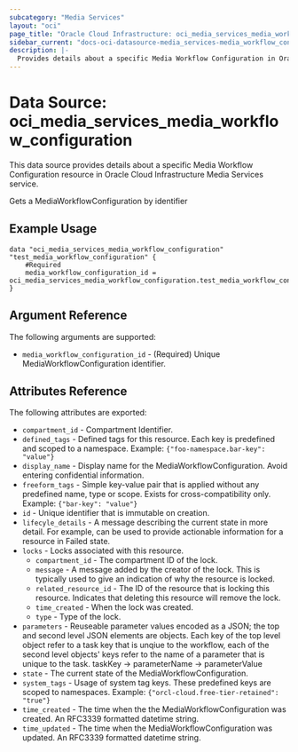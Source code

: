 ```yaml
---
subcategory: "Media Services"
layout: "oci"
page_title: "Oracle Cloud Infrastructure: oci_media_services_media_workflow_configuration"
sidebar_current: "docs-oci-datasource-media_services-media_workflow_configuration"
description: |-
  Provides details about a specific Media Workflow Configuration in Oracle Cloud Infrastructure Media Services service
---
```


# Data Source: oci_media_services_media_workflow_configuration
This data source provides details about a specific Media Workflow Configuration resource in Oracle Cloud Infrastructure Media Services service.

Gets a MediaWorkflowConfiguration by identifier

## Example Usage

```hcl
data "oci_media_services_media_workflow_configuration" "test_media_workflow_configuration" {
	#Required
	media_workflow_configuration_id = oci_media_services_media_workflow_configuration.test_media_workflow_configuration.id
}
```

## Argument Reference

The following arguments are supported:

* `media_workflow_configuration_id` - (Required) Unique MediaWorkflowConfiguration identifier.


## Attributes Reference

The following attributes are exported:

* `compartment_id` - Compartment Identifier.
* `defined_tags` - Defined tags for this resource. Each key is predefined and scoped to a namespace. Example: `{"foo-namespace.bar-key": "value"}` 
* `display_name` - Display name for the MediaWorkflowConfiguration. Avoid entering confidential information.
* `freeform_tags` - Simple key-value pair that is applied without any predefined name, type or scope. Exists for cross-compatibility only. Example: `{"bar-key": "value"}` 
* `id` - Unique identifier that is immutable on creation.
* `lifecyle_details` - A message describing the current state in more detail. For example, can be used to provide actionable information for a resource in Failed state.
* `locks` - Locks associated with this resource.
	* `compartment_id` - The compartment ID of the lock.
	* `message` - A message added by the creator of the lock. This is typically used to give an indication of why the resource is locked. 
	* `related_resource_id` - The ID of the resource that is locking this resource. Indicates that deleting this resource will remove the lock. 
	* `time_created` - When the lock was created.
	* `type` - Type of the lock.
* `parameters` - Reuseable parameter values encoded as a JSON; the top and second level JSON elements are objects. Each key of the top level object refer to a task key that is unqiue to the workflow, each of the second level objects' keys refer to the name of a parameter that is unique to the task. taskKey -> parameterName -> parameterValue 
* `state` - The current state of the MediaWorkflowConfiguration.
* `system_tags` - Usage of system tag keys. These predefined keys are scoped to namespaces. Example: `{"orcl-cloud.free-tier-retained": "true"}` 
* `time_created` - The time when the the MediaWorkflowConfiguration was created. An RFC3339 formatted datetime string.
* `time_updated` - The time when the MediaWorkflowConfiguration was updated. An RFC3339 formatted datetime string.

